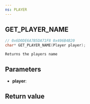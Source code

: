 ```yaml
---
ns: PLAYER
---
```

## GET_PLAYER_NAME

```c
// 0x6D0DE6A7B5DA71F8 0x406B4B20
char* GET_PLAYER_NAME(Player player);
```

```
Returns the players name  
```

## Parameters
* **player**: 

## Return value
